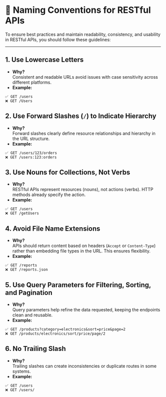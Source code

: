# 📑 Naming Conventions for RESTful APIs

To ensure best practices and maintain readability, consistency, and usability in RESTful APIs, you should follow these guidelines:

---

## 1. Use Lowercase Letters
- **Why?**  
  Consistent and readable URLs avoid issues with case sensitivity across different platforms.
- **Example:**  
```url
✅ GET /users
❌ GET /Users
```
## 2. Use Forward Slashes (`/`) to Indicate Hierarchy
- **Why?**  
Forward slashes clearly define resource relationships and hierarchy in the URL structure.
- **Example:**  
```url
✅ GET /users/123/orders
❌ GET /users:123:orders
```
## 3. Use Nouns for Collections, Not Verbs
- **Why?**  
RESTful APIs represent resources (nouns), not actions (verbs). HTTP methods already specify the action.
- **Example:**  
```url
✅ GET /users
❌ GET /getUsers
```
## 4. Avoid File Name Extensions
- **Why?**  
APIs should return content based on headers (`Accept` or `Content-Type`) rather than embedding file types in the URL. This ensures flexibility.
- **Example:**  
```url
✅ GET /reports
❌ GET /reports.json
```
## 5. Use Query Parameters for Filtering, Sorting, and Pagination
- **Why?**  
Query parameters help refine the data requested, keeping the endpoints clean and reusable.
- **Example:**  
```url
✅ GET /products?category=electronics&sort=price&page=2
❌ GET /products/electronics/sort/price/page/2
```
## 6. No Trailing Slash
- **Why?**  
Trailing slashes can create inconsistencies or duplicate routes in some systems.
- **Example:**  
```url
✅ GET /users
❌ GET /users/
```





